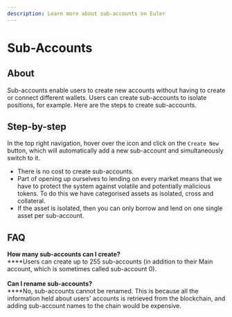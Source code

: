 ```yaml
---
description: Learn more about sub-accounts on Euler
---
```


# Sub-Accounts

## About

Sub-accounts enable users to create new accounts without having to create or connect different wallets. Users can create sub-accounts to isolate positions, for example. Here are the steps to create sub-accounts.

## Step-by-step

In the top right navigation, hover over the icon and click on the `Create New` button, which will automatically add a new sub-account and simultaneously switch to it.

* There is no cost to create sub-accounts.
* Part of opening up ourselves to lending on every market means that we have to protect the system against volatile and potentially malicious tokens. To do this we have categorised assets as isolated, cross and collateral.
* If the asset is isolated, then you can only borrow and lend on one single asset per sub-account.

## FAQ

**How many sub-accounts can I create?** \
****Users can create up to 255 sub-accounts (in addition to their Main account, which is sometimes called sub-account 0).\
\
**Can I rename sub-accounts?**\
****No, sub-accounts cannot be renamed. This is because all the information held about users' accounts is retrieved from the blockchain, and adding sub-account names to the chain would be expensive.&#x20;
